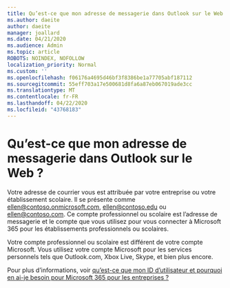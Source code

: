 ```yaml
---
title: Qu’est-ce que mon adresse de messagerie dans Outlook sur le Web
ms.author: daeite
author: daeite
manager: joallard
ms.date: 04/21/2020
ms.audience: Admin
ms.topic: article
ROBOTS: NOINDEX, NOFOLLOW
localization_priority: Normal
ms.custom: ''
ms.openlocfilehash: f06176a4695d46bf3f8386be1a77705abf187112
ms.sourcegitcommit: 55eff703a17e500681d8fa6a87eb067019ade3cc
ms.translationtype: MT
ms.contentlocale: fr-FR
ms.lasthandoff: 04/22/2020
ms.locfileid: "43768183"
---
```

# <a name="what-is-my-email-address-in-outlook-on-the-web"></a>Qu’est-ce que mon adresse de messagerie dans Outlook sur le Web ?

Votre adresse de courrier vous est attribuée par votre entreprise ou votre établissement scolaire. Il se présente comme ellen@contoso.onmicrosoft.com, ellen@contoso.edu ou ellen@contoso.com. Ce compte professionnel ou scolaire est l’adresse de messagerie et le compte que vous utilisez pour vous connecter à Microsoft 365 pour les établissements professionnels ou scolaires.

Votre compte professionnel ou scolaire est différent de votre compte Microsoft. Vous utilisez votre compte Microsoft pour les services personnels tels que Outlook.com, Xbox Live, Skype, et bien plus encore.

Pour plus d’informations, voir [qu’est-ce que mon ID d’utilisateur et pourquoi en ai-je besoin pour Microsoft 365 pour les entreprises ?](https://support.office.com/article/37da662b-5da6-4b56-a091-2731b2ecc8b4)